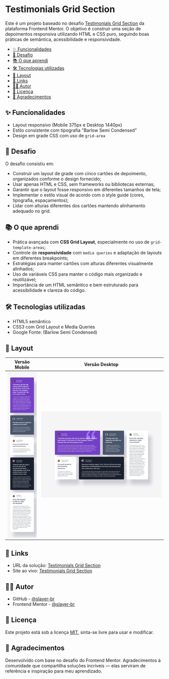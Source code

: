 # Testimonials Grid Section
Este é um projeto baseado no desafio <a href="https://www.frontendmentor.io/challenges/testimonials-grid-section-Nnw6J7Un7" target="_blank" rel="noopener noreferrer">Testimonials Grid Section</a> da plataforma Frontend Mentor. O objetivo é construir uma seção de depoimentos responsiva utilizando HTML e CSS puro, seguindo boas práticas de semântica, acessibilidade e responsividade.

- [✨ Funcionalidades](#-funcionalidades)
- [🧩 Desafio](#-desafio)
- [📚 O que aprendi](#-o-que-aprendi)
- [🛠️ Tecnologias utilizadas](#️-tecnologias-utilizadas)
- [📸 Layout](#-layout)
- [🔗 Links](#-links)
- [👨‍💻 Autor](#-autor)
- [📝 Licença](#-licença)
- [🙌 Agradecimentos](#-agradecimentos)

## ✨ Funcionalidades
- Layout responsivo (Mobile 375px e Desktop 1440px)
- Estilo consistente com tipografia "Barlow Semi Condensed"
- Design em grade CSS com uso de `grid-area`

## 🧩 Desafio
O desafio consistiu em:
- Construir um layout de grade com cinco cartões de depoimento, organizados conforme o design fornecido;
- Usar apenas HTML e CSS, sem frameworks ou bibliotecas externas;
- Garantir que o layout fosse responsivo em diferentes tamanhos de tela;
- Implementar o estilo visual de acordo com o style guide (cores, tipografia, espaçamentos);
- Lidar com alturas diferentes dos cartões mantendo alinhamento adequado no grid.

## 📚 O que aprendi
- Prática avançada com **CSS Grid Layout**, especialmente no uso de `grid-template-areas`;
- Controle de **responsividade** com `media queries` e adaptação de layouts em diferentes breakpoints;
- Estratégias para manter cartões com alturas diferentes visualmente alinhados;
- Uso de variáveis CSS para manter o código mais organizado e reutilizável;
- Importância de um HTML semântico e bem estruturado para acessibilidade e clareza do código.

## 🛠️ Tecnologias utilizadas
- HTML5 semântico
- CSS3 com Grid Layout e Media Queries
- Google Fonte: (Barlow Semi Condensed)

## 📸 Layout
| Versão Mobile | Versão Desktop |
|---------------|----------------|
| ![Mobile](./assets/images/mobile-design.jpg) | ![Desktop](./assets/images/desktop-design.jpg) |

## 🔗 Links
- URL da solução: <a href="https://github.com/slayer-br/testimonials-grid-section" target="_blank" rel="noopener noreferrer">Testimonials Grid Section</a>
- Site ao vivo: <a href="https://slayer-br.github.io/testimonials-grid-section" target="_blank" rel="noopener noreferrer">Testimonials Grid Section</a>

## 👨‍💻 Autor
- GitHub - <a href="https://github.com/slayer-br" target="_blank" rel="noopener noreferrer">@slayer-br</a>
- Frontend Mentor - <a href="https://www.frontendmentor.io/profile/slayer-br" target="_blank" rel="noopener noreferrer">@slayer-br</a>

## 📝 Licença
Este projeto está sob a licença [MIT](LICENSE), sinta-se livre para usar e modificar.

## 🙌 Agradecimentos
Desenvolvido com base no desafio do Frontend Mentor. Agradecimentos à comunidade que compartilha soluções incríveis — elas serviram de referência e inspiração para meu aprendizado.

